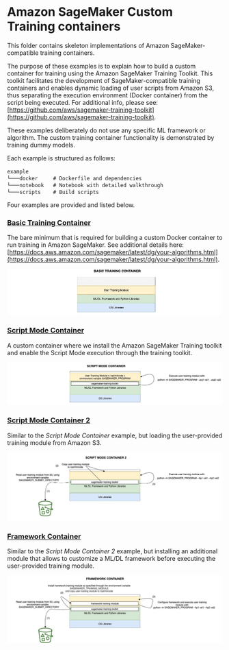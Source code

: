 # Amazon SageMaker Custom Training containers

This folder contains skeleton implementations of Amazon SageMaker-compatible training containers.

The purpose of these examples is to explain how to build a custom container for training using the Amazon SageMaker Training Toolkit. This toolkit facilitates the development of SageMaker-compatible training containers and enables dynamic loading of user scripts from Amazon S3, thus separating the execution environment (Docker container) from the script being executed. For additional info, please see: [https://github.com/aws/sagemaker-training-toolkit](https://github.com/aws/sagemaker-training-toolkit).


These examples deliberately do not use any specific ML framework or algorithm. The custom training container functionality is demonstrated by training dummy models.

Each example is structured as follows:

```
example
└───docker     # Dockerfile and dependencies
└───notebook   # Notebook with detailed walkthrough 
└───scripts    # Build scripts

```

Four examples are provided and listed below.

### [Basic Training Container](basic-training-container/)
The bare minimum that is required for building a custom Docker container to run training in Amazon SageMaker.
See additional details here: [https://docs.aws.amazon.com/sagemaker/latest/dg/your-algorithms.html](https://docs.aws.amazon.com/sagemaker/latest/dg/your-algorithms.html).

![Basic training container diagram](images/basic_training_container.jpg)

### [Script Mode Container](script-mode-container/)
A custom container where we install the Amazon SageMaker Training toolkit and enable the Script Mode execution through the training toolkit.

![Script mode container diagram](images/script_mode_container.jpg)

### [Script Mode Container 2](script-mode-container-2/)
Similar to the _Script Mode Container_ example, but loading the user-provided training module from Amazon S3.

![Script mode container 2 diagram](images/script_mode_container_2.jpg)

### [Framework Container](framework-container/)
Similar to the _Script Mode Container 2_ example, but installing an additional module that allows to customize a ML/DL framework before executing the user-provided training module.

![Framework container diagram](images/framework_container.jpg)
